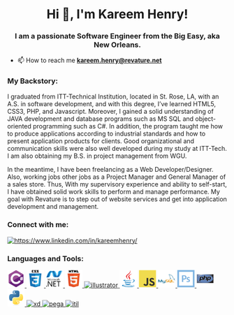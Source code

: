 <h1 align="center">Hi 👋, I'm Kareem Henry!</h1>
<h3 align="center">I am a passionate Software Engineer from the Big Easy, aka New Orleans.</h3>

- 📫 How to reach me **kareem.henry@revature.net**

<h3 align="left">My Backstory:</h3>
<p align="left">I graduated from ITT-Technical Institution, located in St. Rose, LA, with an A.S. in software development, and with this degree, I’ve learned HTML5, CSS3, PHP, and Javascript. Moreover, I gained a solid understanding of JAVA development and database programs such as MS SQL and object-oriented programming such as C#. In addition, the program taught me how to produce applications according to industrial standards and how to present application products for clients. Good organizational and communication skills were also well developed during my study at ITT-Tech. I am also obtaining my B.S. in project management from WGU. 

In the meantime, I have been freelancing as a Web Developer/Designer. Also, working jobs other jobs as a Project Manager and General Manager of a sales store. Thus, With my supervisory experience and ability to self-start, I have obtained solid work skills to perform and manage performance. My goal with Revature is to step out of website services and get into application development and management. 
</p>

<h3 align="left">Connect with me:</h3>
<p align="left">
<a href="https://linkedin.com/in/https://www.linkedin.com/in/kareemhenry/" target="blank"><img align="center" src="https://raw.githubusercontent.com/rahuldkjain/github-profile-readme-generator/master/src/images/icons/Social/linked-in-alt.svg" alt="https://www.linkedin.com/in/kareemhenry/" height="30" width="40" /></a>
</p>

<h3 align="left">Languages and Tools:</h3>
<p align="left"> <a href="https://www.w3schools.com/cs/" target="_blank" rel="noreferrer"> <img src="https://raw.githubusercontent.com/devicons/devicon/master/icons/csharp/csharp-original.svg" alt="csharp" width="40" height="40"/> </a> <a href="https://www.w3schools.com/css/" target="_blank" rel="noreferrer"> <img src="https://raw.githubusercontent.com/devicons/devicon/master/icons/css3/css3-original-wordmark.svg" alt="css3" width="40" height="40"/> </a> <a href="https://dotnet.microsoft.com/" target="_blank" rel="noreferrer"> <img src="https://raw.githubusercontent.com/devicons/devicon/master/icons/dot-net/dot-net-original-wordmark.svg" alt="dotnet" width="40" height="40"/> </a> <a href="https://www.w3.org/html/" target="_blank" rel="noreferrer"> <img src="https://raw.githubusercontent.com/devicons/devicon/master/icons/html5/html5-original-wordmark.svg" alt="html5" width="40" height="40"/> </a> <a href="https://www.adobe.com/in/products/illustrator.html" target="_blank" rel="noreferrer"> <img src="https://www.vectorlogo.zone/logos/adobe_illustrator/adobe_illustrator-icon.svg" alt="illustrator" width="40" height="40"/> </a> <a href="https://www.java.com" target="_blank" rel="noreferrer"> <img src="https://raw.githubusercontent.com/devicons/devicon/master/icons/java/java-original.svg" alt="java" width="40" height="40"/> </a> <a href="https://developer.mozilla.org/en-US/docs/Web/JavaScript" target="_blank" rel="noreferrer"> <img src="https://raw.githubusercontent.com/devicons/devicon/master/icons/javascript/javascript-original.svg" alt="javascript" width="40" height="40"/> </a> <a href="https://www.mysql.com/" target="_blank" rel="noreferrer"> <img src="https://raw.githubusercontent.com/devicons/devicon/master/icons/mysql/mysql-original-wordmark.svg" alt="mysql" width="40" height="40"/> </a> <a href="https://www.photoshop.com/en" target="_blank" rel="noreferrer"> <img src="https://raw.githubusercontent.com/devicons/devicon/master/icons/photoshop/photoshop-line.svg" alt="photoshop" width="40" height="40"/> </a> <a href="https://www.php.net" target="_blank" rel="noreferrer"> <img src="https://raw.githubusercontent.com/devicons/devicon/master/icons/php/php-original.svg" alt="php" width="40" height="40"/> </a> <a href="https://www.python.org" target="_blank" rel="noreferrer"> <img src="https://raw.githubusercontent.com/devicons/devicon/master/icons/python/python-original.svg" alt="python" width="40" height="40"/> </a> <a href="https://www.adobe.com/products/xd.html" target="_blank" rel="noreferrer"> <img src="https://cdn.worldvectorlogo.com/logos/adobe-xd.svg" alt="xd" width="40" height="40"/> </a> <a href="https://www.pega.com/why-pega" target="_blank" rel="noreferrer"> <img src="https://logodix.com/logo/2057759.jpg" alt="pega" width="40" height="40"/> </a> <a href="https://www.axelos.com/certifications/itil-service-management/what-is-itil" target="_blank" rel="noreferrer"> <img src="https://z8y58hzkwz-flywheel.netdna-ssl.com/wp-content/uploads/2019/09/ITIL-Logo.jpg" alt="itil" width="40" height="40"/> </a> </p>